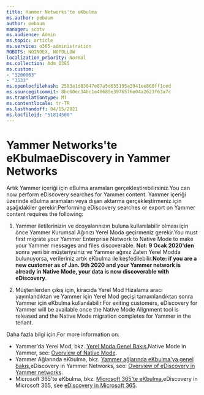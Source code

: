 ```yaml
---
title: Yammer Networks'te eKbulma
ms.author: pebaum
author: pebaum
manager: scotv
ms.audience: Admin
ms.topic: article
ms.service: o365-administration
ROBOTS: NOINDEX, NOFOLLOW
localization_priority: Normal
ms.collection: Adm_O365
ms.custom:
- "3200003"
- "3533"
ms.openlocfilehash: 2583a1d83047e87a5d655195a3941ee860ff1ced
ms.sourcegitcommit: 8bc60ec34bc1e40685e3976576e04a2623f63a7c
ms.translationtype: MT
ms.contentlocale: tr-TR
ms.lasthandoff: 04/15/2021
ms.locfileid: "51814500"
---
```

# <a name="ediscovery-in-yammer-networks"></a><span data-ttu-id="6b507-102">Yammer Networks'te eKbulma</span><span class="sxs-lookup"><span data-stu-id="6b507-102">eDiscovery in Yammer Networks</span></span>

<span data-ttu-id="6b507-103">Artık Yammer içeriği için eBulma aramaları gerçekleştirebilirsiniz.</span><span class="sxs-lookup"><span data-stu-id="6b507-103">You can now perform eDiscovery searches for Yammer content.</span></span>  <span data-ttu-id="6b507-104">Yammer içeriği üzerinde eBulma aramaları veya dışarı aktarma gerçekleştirmeniz için aşağıdakiler gerekir:</span><span class="sxs-lookup"><span data-stu-id="6b507-104">Performing eDiscovery searches or export on Yammer content requires the following:</span></span>

1. <span data-ttu-id="6b507-105">Yammer iletilerinizin ve dosyalarınızın buluna kullanılabilir olması için önce Yammer Kurumsal Ağınızı Yerel Moda geçirmeniz gerekir.</span><span class="sxs-lookup"><span data-stu-id="6b507-105">You must first migrate your Yammer Enterprise Network to Native Mode to make your Yammer messages and files discoverable.</span></span> <span data-ttu-id="6b507-106">**Not: 9 Ocak 2020'den** sonra yeni bir müşteriysiniz ve Yammer ağınız Zaten Yerel Modda bulunuyorsa, verileriniz artık eKbulma ile keşfedilebilir.</span><span class="sxs-lookup"><span data-stu-id="6b507-106">**Note: if you are a new customer as of Jan. 9th 2020 and your Yammer network is already in Native Mode, your data is now discoverable with eDiscovery**.</span></span>

2. <span data-ttu-id="6b507-107">Müşterilerden çıkış için, kiracıda Yerel Mod Hizalama aracı yayınlandıktan ve Yammer için Yerel Mod geçişi tamamlandıktan sonra Yammer için eKbulma kullanılabilir.</span><span class="sxs-lookup"><span data-stu-id="6b507-107">For exiting customers, eDiscovery for Yammer will be available once the Native Mode Alignment tool is released and the Native Mode migration completes for Yammer in the tenant.</span></span>

<span data-ttu-id="6b507-108">Daha fazla bilgi için:</span><span class="sxs-lookup"><span data-stu-id="6b507-108">For more information on:</span></span>

- <span data-ttu-id="6b507-109">Yammer'da Yerel Mod, bkz. [Yerel Moda Genel Bakış.](https://docs.microsoft.com/yammer/configure-your-yammer-network/overview-native-mode)</span><span class="sxs-lookup"><span data-stu-id="6b507-109">Native Mode in Yammer, see: [Overview of Native Mode](https://docs.microsoft.com/yammer/configure-your-yammer-network/overview-native-mode).</span></span>
- <span data-ttu-id="6b507-110">Yammer Ağlarında eKbulma, bkz. [Yammer ağlarında eKbulma'ya genel bakış.](https://docs.microsoft.com/yammer/manage-security-and-compliance/overview-of-ediscovery)</span><span class="sxs-lookup"><span data-stu-id="6b507-110">eDiscovery in Yammer Networks, see: [Overview of eDiscovery in Yammer networks](https://docs.microsoft.com/yammer/manage-security-and-compliance/overview-of-ediscovery).</span></span>
- <span data-ttu-id="6b507-111">Microsoft 365'te eKbulma, bkz. [Microsoft 365'te eKbulma.](https://docs.microsoft.com/microsoft-365/compliance/ediscovery)</span><span class="sxs-lookup"><span data-stu-id="6b507-111">eDiscovery in Microsoft  365, see [eDiscovery in Microsoft 365](https://docs.microsoft.com/microsoft-365/compliance/ediscovery).</span></span>
